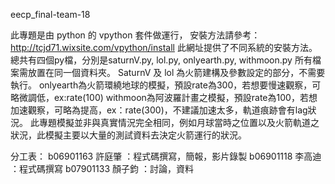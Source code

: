 eecp_final-team-18

此專題是由 python 的 vpython 套件做運行，
安裝方法請參考：http://tcjd71.wixsite.com/vpython/install 
此網址提供了不同系統的安裝方法。
總共有四個py檔，分別是saturnV.py, lol.py, onlyearth.py, withmoon.py
所有檔案需放置在同一個資料夾。
SaturnV 及 lol 為火箭建構及參數設定的部分，不需要執行。
onlyearth為火箭環繞地球的模擬，預設rate為300，若想要慢速觀察，可略微調低，ex:rate(100)
withmoon為阿波羅計畫之模擬，預設rate為100，若想加速觀察，可略為提高，ex：rate(300)，不建議加速太多，軌道痕跡會有lag狀況。
此專題模擬並非與真實情況完全相同，例如月球當時之位置以及火箭軌道之狀況，此模擬主要以大量的測試資料去決定火箭運行的狀況。

分工表：
b06901163 許庭肇 ：程式碼撰寫，簡報，影片錄製
b06901118 李高迪 ：程式碼撰寫
b07901133 顏子鈞 ：討論，資料 

